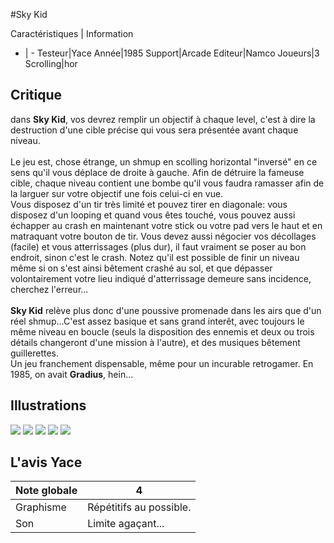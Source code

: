 #Sky Kid

Caractéristiques | Information
- | -
Testeur|Yace
Année|1985
Support|Arcade
Editeur|Namco
Joueurs|3
Scrolling|hor

## Critique
dans <b>Sky Kid</b>, vos devrez remplir un objectif à chaque level, c'est à dire la destruction d'une cible précise qui vous sera présentée avant chaque niveau.<br/><br/>Le jeu est, chose étrange, un shmup en scolling horizontal "inversé" en ce sens qu'il vous déplace de droite à gauche. Afin de détruire la fameuse cible, chaque niveau contient une bombe qu'il vous faudra ramasser afin de la larguer sur votre objectif une fois celui-ci en vue.<br/>Vous disposez d'un tir très limité et pouvez tirer en diagonale: vous disposez d'un looping et quand vous êtes touché, vous pouvez aussi échapper au crash en maintenant votre stick ou votre pad vers le haut et en matraquant votre bouton de tir. Vous devez aussi négocier vos décollages (facile) et vous atterrissages (plus dur), il faut vraiment se poser au bon endroit, sinon c'est le crash. Notez qu'il est possible de finir un niveau même si on s'est ainsi bêtement crashé au sol, et que dépasser volontairement votre lieu indiqué d'atterrissage demeure sans incidence, cherchez l'erreur...<br/><br/><b>Sky Kid</b> relève plus donc d'une poussive promenade dans les airs que d'un réel shmup...C'est assez basique et sans grand interêt, avec toujours le même niveau en boucle (seuls la disposition des ennemis et deux ou trois détails changeront d'une mission à l'autre), et des musiques bêtement guillerettes.<br/>Un jeu franchement dispensable, même pour un incurable retrogamer. En 1985, on avait <b>Gradius</b>, hein...

## Illustrations
![](http://www.shmup.com/images/thumbs/img_fiche_1_947.png)
![](http://www.shmup.com/images/thumbs/img_fiche_2_947.png)
![](http://www.shmup.com/images/thumbs/)
![](http://www.shmup.com/images/thumbs/)
![](http://www.shmup.com/images/thumbs/)

## L'avis Yace
Note globale|4
-|-
Graphisme|Répétitifs au possible.
Son|Limite agaçant...
